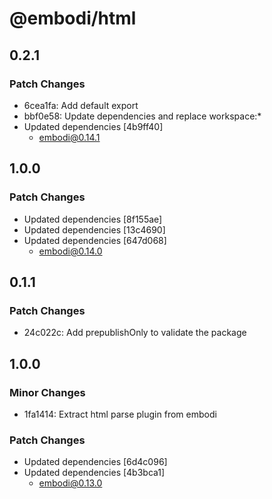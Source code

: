 # @embodi/html

## 0.2.1

### Patch Changes

- 6cea1fa: Add default export
- bbf0e58: Update dependencies and replace workspace:\*
- Updated dependencies [4b9ff40]
  - embodi@0.14.1

## 1.0.0

### Patch Changes

- Updated dependencies [8f155ae]
- Updated dependencies [13c4690]
- Updated dependencies [647d068]
  - embodi@0.14.0

## 0.1.1

### Patch Changes

- 24c022c: Add prepublishOnly to validate the package

## 1.0.0

### Minor Changes

- 1fa1414: Extract html parse plugin from embodi

### Patch Changes

- Updated dependencies [6d4c096]
- Updated dependencies [4b3bca1]
  - embodi@0.13.0
